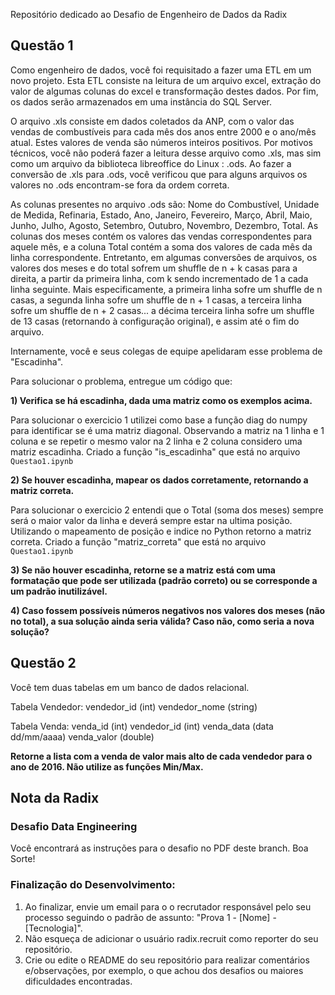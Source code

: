 Repositório dedicado ao Desafio de Engenheiro de Dados da Radix

## Questão 1

Como engenheiro de dados, você foi requisitado a fazer uma ETL em um novo projeto. Esta ETL consiste na leitura de um arquivo excel, extração do valor de algumas colunas do excel e transformação destes dados. Por fim, os dados serão armazenados em uma instância do SQL Server.

O arquivo .xls consiste em dados coletados da ANP, com o valor das vendas de combustíveis para cada mês dos anos entre 2000 e o ano/mês atual. Estes valores de venda são números inteiros positivos. Por motivos técnicos, você não poderá fazer a leitura desse arquivo como .xls, mas sim como um arquivo da biblioteca libreoffice do Linux : .ods. Ao fazer a conversão de .xls para .ods, você verificou que para alguns arquivos os valores no .ods encontram-se fora da ordem correta.

As colunas presentes no arquivo .ods são: Nome do Combustível, Unidade de Medida, Refinaria, Estado, Ano, Janeiro, Fevereiro, Março, Abril, Maio, Junho, Julho, Agosto, Setembro, Outubro, Novembro, Dezembro, Total. As colunas dos meses contém os valores das vendas correspondentes para aquele mês, e a coluna Total contém a soma dos valores de cada mês da linha correspondente. Entretanto, em algumas conversões de arquivos, os valores dos meses e do total sofrem um shuffle de n + k casas para a direita, a partir da primeira linha, com k sendo incrementado de 1 a cada linha seguinte. Mais especificamente, a primeira linha sofre um shuffle de n casas, a segunda linha sofre um shuffle de n + 1 casas, a terceira linha sofre um shuffle de n + 2 casas... a décima terceira linha sofre um shuffle de 13 casas (retornando à configuração original), e assim até o fim do arquivo.

Internamente, você e seus colegas de equipe apelidaram esse problema de "Escadinha".

Para solucionar o problema, entregue um código que:

**1) Verifica se há escadinha, dada uma matriz como os exemplos acima.**

Para solucionar o exercicio 1 utilizei como base a função diag do numpy para identificar se é uma matriz diagonal. Observando a matriz na 1 linha e 1 coluna e se repetir o mesmo valor na 2 linha e 2 coluna considero uma matriz escadinha.
Criado a função "is_escadinha" que está no arquivo `Questao1.ipynb`

**2) Se houver escadinha, mapear os dados corretamente, retornando a matriz correta.**

Para solucionar o exercicio 2 entendi que o Total (soma dos meses) sempre será o maior valor da linha e deverá sempre estar na ultima posição. Utilizando o mapeamento de posição e indice no Python retorno a matriz correta.
Criado a função "matriz_correta" que está no arquivo `Questao1.ipynb`


**3) Se não houver escadinha, retorne se a matriz está com uma formatação que pode ser utilizada (padrão correto) ou se corresponde a um padrão inutilizável.**

**4) Caso fossem possíveis números negativos nos valores dos meses (não no total), a sua solução ainda seria válida? Caso não, como seria a nova solução?**


## Questão 2

Você tem duas tabelas em um banco de dados relacional.

Tabela Vendedor:
vendedor_id (int)
vendedor_nome (string)

Tabela Venda:
venda_id (int)
vendedor_id (int)
venda_data (data dd/mm/aaaa)
venda_valor (double)

**Retorne a lista com a venda de valor mais alto de cada vendedor para o ano de 2016. Não utilize as funções Min/Max.**


## Nota da Radix

### Desafio Data Engineering

Você encontrará as instruções para o desafio no PDF deste branch.
Boa Sorte!


### Finalização do Desenvolvimento:
1. Ao finalizar, envie um email para o o recrutador responsável pelo seu processo seguindo o padrão de assunto: "Prova 1 - [Nome] - [Tecnologia]". 
2. Não esqueça de adicionar o usuário radix.recruit como reporter do seu repositório. 
3. Crie ou edite o README do seu repositório para realizar comentários e/observações, por exemplo, o que achou dos desafios ou maiores dificuldades encontradas.